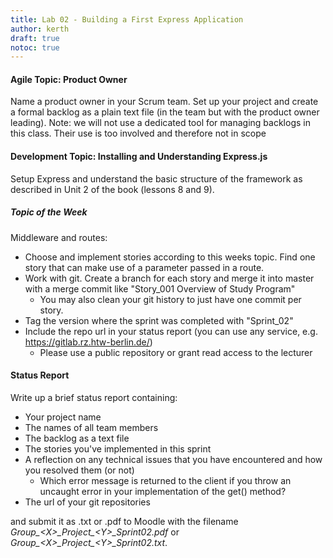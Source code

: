 ```yaml
---
title: Lab 02 - Building a First Express Application
author: kerth
draft: true
notoc: true
---
```


#### Agile Topic: Product Owner

Name a product owner in your Scrum team. Set up your project and create a formal backlog as a plain text file (in the team but
with the product owner leading). Note: we will not use a dedicated tool for managing backlogs in this class. Their use is too
involved and therefore not in scope

#### Development Topic: Installing and Understanding Express.js

Setup Express and understand the basic structure of the framework as described in Unit 2 of the book (lessons 8 and 9).

##### Topic of the Week

Middleware and routes:

- Choose and implement stories according to this weeks topic. Find one story that can make use of a parameter passed in a route.
- Work with git. Create a branch for each story and merge it into master with a merge commit like "Story_001 Overview of Study Program"
  - You may also clean your git history to just have one commit per story.
- Tag the version where the sprint was completed with "Sprint_02"
- Include the repo url in your status report (you can use any service, e.g. https://gitlab.rz.htw-berlin.de/)
  - Please use a public repository or grant read access to the lecturer

#### Status Report

Write up a brief status report containing:

- Your project name
- The names of all team members
- The backlog as a text file
- The stories you've implemented in this sprint
- A reflection on any technical issues that you have encountered and how you resolved them (or not)
  - Which error message is returned to the client if you throw an uncaught error in your implementation of the get() method?
- The url of your git repositories

and submit it as .txt or .pdf to Moodle with the filename _Group\_\<X\>\_Project\_\<Y\>\_Sprint02.pdf_ or
_Group\_\<X\>\_Project\_\<Y\>\_Sprint02.txt_.
